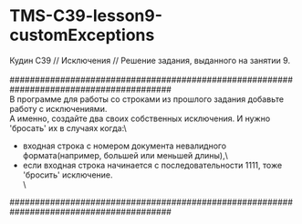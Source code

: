 # TMS-C39-lesson9-customExceptions
Кудин С39 // Исключения // Решение задания, выданного на занятии 9.\
\
######################################################################################## \
В программе для работы со строками из прошлого задания добавьте работу с исключениями.\
А именно, создайте два своих собственных исключения. И нужно 'бросать' их в случаях когда:\
- входная строка с номером документа невалидного формата(например, большей или меньшей длины),\ 
- если входная строка начинается с последовательности 1111, тоже 'бросить' исключение.\
\
<a/>
########################################################################################
